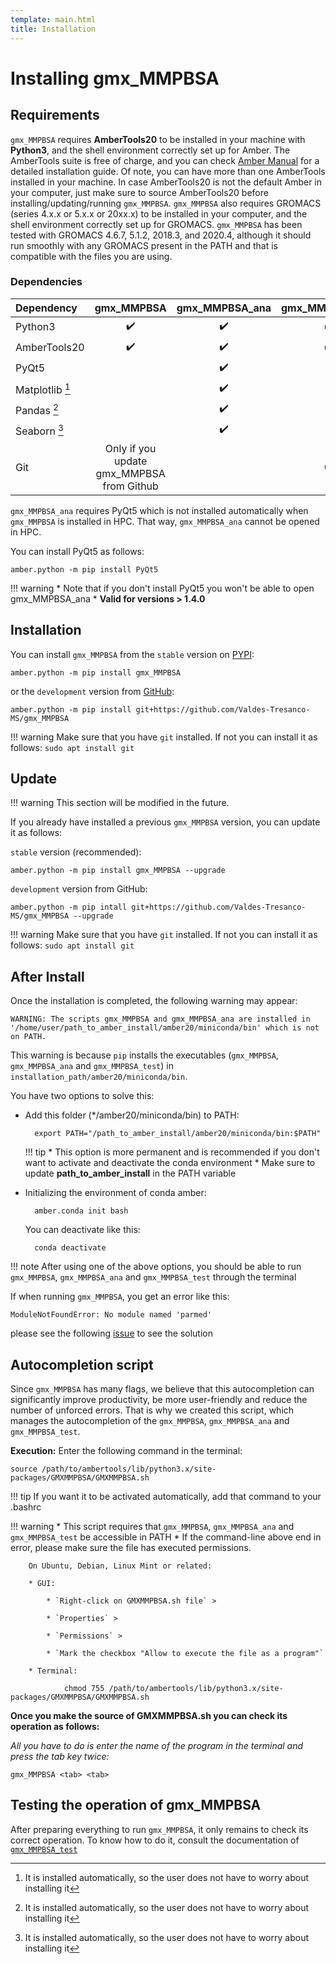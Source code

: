 ```yaml
---
template: main.html
title: Installation
---
```

# Installing gmx_MMPBSA

## Requirements

`gmx_MMPBSA` requires **AmberTools20** to be installed in your machine with **Python3**, and the shell environment 
correctly set up for Amber. The AmberTools suite is free of charge, and you can check [Amber Manual][1] for a 
detailed installation guide. Of note, you can have more than one AmberTools installed in your machine. In case 
AmberTools20 is not the default Amber in your computer, just make sure to source AmberTools20 before 
installing/updating/running `gmx_MMPBSA`. `gmx_MMPBSA` also requires GROMACS (series 4.x.x or 5.x.x or 20xx.x) to be 
installed in your computer, and the shell environment correctly set up for GROMACS. `gmx_MMPBSA` has been tested 
with GROMACS 4.6.7, 5.1.2, 2018.3, and 2020.4, although it should run smoothly with any GROMACS present in the PATH 
and that is compatible with the files you are using.

### Dependencies
| Dependency      |     gmx_MMPBSA                             |   gmx_MMPBSA_ana   |  gmx_MMPBSA_test   |
|:----------------|:------------------------------------------:|:------------------:|:------------------:|
| Python3         | :heavy_check_mark:                         | :heavy_check_mark: | :heavy_check_mark: |
| AmberTools20    | :heavy_check_mark:                         | :heavy_check_mark: | :heavy_check_mark: |
| PyQt5           |                                            | :heavy_check_mark: |                    |
| Matplotlib [^1] |                                            | :heavy_check_mark: |                    |
| Pandas [^1]     |                                            | :heavy_check_mark: |                    |
| Seaborn [^1]    |                                            | :heavy_check_mark: |                    |
| Git             |  Only if you update gmx_MMPBSA from Github |                    | :heavy_check_mark: |

  [^1]: It is installed automatically, so the user does not have to worry about installing it

`gmx_MMPBSA_ana` requires PyQt5 which is not installed automatically when `gmx_MMPBSA` is installed in HPC. That way, 
`gmx_MMPBSA_ana` cannot be opened in HPC. 

You can install PyQt5 as follows:

    amber.python -m pip install PyQt5

!!! warning
    * Note that if you don't install PyQt5 you won't be able to open gmx_MMPBSA_ana
    * **Valid for versions > 1.4.0**

## Installation

You can install `gmx_MMPBSA` from the `stable` version on [PYPI][3]:

    amber.python -m pip install gmx_MMPBSA

or the `development` version from [GitHub][4]:

    amber.python -m pip install git+https://github.com/Valdes-Tresanco-MS/gmx_MMPBSA

!!! warning
    Make sure that you have `git` installed. If not you can install it as follows:
    ```
    sudo apt install git
    ```

## Update

!!! warning
    This section will be modified in the future. 

If you already have installed a previous `gmx_MMPBSA` version, you can update it as follows:

`stable` version (recommended):

    amber.python -m pip install gmx_MMPBSA --upgrade

`development` version from GitHub:

    amber.python -m pip intall git+https://github.com/Valdes-Tresanco-MS/gmx_MMPBSA --upgrade 

!!! warning
    Make sure that you have `git` installed. If not you can install it as follows:
    ```
    sudo apt install git
    ```

## After Install

Once the installation is completed, the following warning may appear:

    WARNING: The scripts gmx_MMPBSA and gmx_MMPBSA_ana are installed in 
    '/home/user/path_to_amber_install/amber20/miniconda/bin' which is not on PATH.

This warning is because `pip` installs the executables (`gmx_MMPBSA`, `gmx_MMPBSA_ana` and `gmx_MMPBSA_test`) in 
`installation_path/amber20/miniconda/bin`.

You have two options to solve this:

* Add this folder (*/amber20/miniconda/bin) to PATH:

        export PATH="/path_to_amber_install/amber20/miniconda/bin:$PATH"
    
    !!! tip
        * This option is more permanent and is recommended if you don't want to activate and deactivate the conda 
        environment
        * Make sure to update **path_to_amber_install** in the PATH variable

* Initializing the environment of conda amber:

        amber.conda init bash

    You can deactivate like this:
    
        conda deactivate

!!! note
    After using one of the above options, you should be able to run `gmx_MMPBSA`, `gmx_MMPBSA_ana` and `gmx_MMPBSA_test` 
    through the terminal

If when running `gmx_MMPBSA`, you get an error like this:

    ModuleNotFoundError: No module named 'parmed'

please see the following [issue][2] to see the solution

  [1]: https://ambermd.org/doc12/Amber20.pdf#section.2.1
  [2]: https://github.com/Valdes-Tresanco-MS/gmx_MMPBSA/issues/2
  [3]: https://pypi.org/project/gmx-MMPBSA
  [4]: https://github.com/Valdes-Tresanco-MS/gmx_MMPBSA


## Autocompletion script
Since `gmx_MMPBSA` has many flags, we believe that this autocompletion can significantly improve productivity, be
more user-friendly and reduce the number of unforced errors. That is why we created this script, which manages the
autocompletion of the `gmx_MMPBSA`, `gmx_MMPBSA_ana` and `gmx_MMPBSA_test`.


**Execution:**
Enter the following command in the terminal:
    
    source /path/to/ambertools/lib/python3.x/site-packages/GMXMMPBSA/GMXMMPBSA.sh

!!! tip
    If you want it to be activated automatically, add that command to your .bashrc

!!! warning
    * This script requires that `gmx_MMPBSA`, `gmx_MMPBSA_ana` and `gmx_MMPBSA_test` be accessible in PATH
    * If the command-line above end in error, please make sure the file has executed permissions. 
        
        On Ubuntu, Debian, Linux Mint or related:
        
        * GUI:

            * `Right-click on GMXMMPBSA.sh file` >

            * `Properties` > 

            * `Permissions` > 

            * `Mark the checkbox "Allow to execute the file as a program"`
        
        * Terminal:
            
                chmod 755 /path/to/ambertools/lib/python3.x/site-packages/GMXMMPBSA/GMXMMPBSA.sh
    
        
**Once you make the source of GMXMMPBSA.sh you can check its operation as follows:**

_All you have to do is enter the name of the program in the terminal and press the tab key twice:_
    
    gmx_MMPBSA <tab> <tab>

## Testing the operation of gmx_MMPBSA
After preparing everything to run `gmx_MMPBSA`, it only remains to check its correct operation. To know how to do it, 
consult the documentation of [`gmx_MMPBSA_test`](command-line.md#running-gmx_mmpbsa_test)
